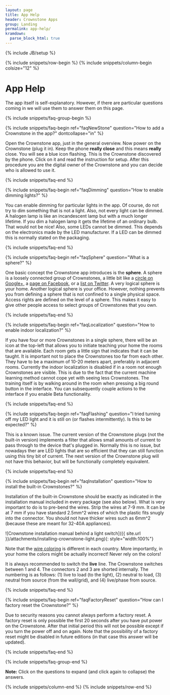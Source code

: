 ```yaml
---
layout: page
title: App Help
header: Crownstone Apps
group: Landing
permalink: app-help/
kramdown: 
  parse_block_html: true
---
```

{% include JB/setup %}

{% include snippets/row-begin %}
{% include snippets/column-begin colsize="12" %}

# App Help

The app itself is self-explanatory. However, if there are particular questions coming in we will use them to answer them on this page.

{% include snippets/faq-group-begin %}

{% include snippets/faq-begin ref="faqNewStone" question="How to add a Crownstone in the app?" dontcollapse="in" %}

Open the Crownstone app, just in the general overview. Now power on the Crownstone (plug it in). Keep the phone **really close** and this means **really** close. You will see a blue icon flashing. This is the Crownstone discovered by the phone. Click on it and read the instruction for setup. After this procedure you are the digital owner of the Crownstone and you can decide who is allowed to use it.

{% include snippets/faq-end %}

{% include snippets/faq-begin ref="faqDimming" question="How to enable dimming lights?" %}

You can enable dimming for particular lights in the app. Of course, do not try to dim something that is not a light. 
Also, not every light can be dimmed. A halogen lamp is like an incandescent lamp but with a much longer lifetime. If you
dim a halogen lamp it gets the lifetime of an ordinary bulb. That would not be nice! Also, some LEDs cannot be dimmed.
This depends on the electronics made by the LED manufacturer. If a LED can be dimmed this is normally stated on the
packaging.

{% include snippets/faq-end %}

{% include snippets/faq-begin ref="faqSphere" question="What is a sphere?" %}
                                
One basic concept the Crownstone app introduces is the **sphere**. A sphere is a loosely connected group of Crownstones, a little bit like a 
[circle on Google+](https://support.google.com/plus/answer/6320407?hl=en),
a 
[page on Facebook](https://www.facebook.com/help/104002523024878),
or a 
[list on Twitter](https://support.twitter.com/articles/76460).
A very logical sphere is your home. Another logical sphere is your office. However, nothing prevents you from defining a sphere that is not confined to a single physical space. Access rights are defined on the level of a sphere. This makes it easy to give other people access to select groups of Crownstones that you own.

{% include snippets/faq-end %}

{% include snippets/faq-begin ref="faqLocalization" question="How to enable indoor localization?" %}
                                
If you have four or more Crownstones in a single sphere, there will be an icon at the top-left that allows you to initiate teaching your home the rooms that are available. Each room gets a little sign that indicates that it can be taught. It is important not to place the Crownstones too far from each other. They have to be a maximum of 10-20 meters apart, preferably in adjacent rooms. Currently the indoor localization is disabled if in a room not enough Crownstones are visible. This is due to the fact that the current machine learning method cannot cope yet with seeing less Crownstones. The training itself is by walking around in the room when pressing a big round button in the interface. You can subsequently couple actions to the interface if you enable Beta functionality.

{% include snippets/faq-end %}

{% include snippets/faq-begin ref="faqFlashing" question="I tried turning off my LED light and it is still on (or flashes intermittently). Is this to be expected?" %}

This is a known issue. The current version of the Crownstone plugs (not the built-in version) implements a filter that allows small amounts of current to pass through to the device that's plugged in. Normally this is no issue, but nowadays ther are LED lights that are so efficient that they can still function using this tiny bit of current. The next version of the Crownstone plug will not have this behavior, but will be functionally completely equivalent. 

{% include snippets/faq-end %}

{% include snippets/faq-begin ref="faqInstallation" question="How to install the built-in Crownstones?" %}

Installation of the built-in Crownstone should be exactly as indicated in the installation manual included in every package (see also below). What is very important to do is to pre-bend the wires. Strip the wires at 7-9 mm. It can be at 7 mm if you have standard 2.5mm^2 wires of which the plastic fits snugly into the connector. You should not have thicker wires such as 6mm^2 (because these are meant for 32-40A appliances).

![Crownstone installation manual behind a light switch]({{ site.url }}/attachments/installing-crownstone-light.png){: style="width:100%"}

Note that the [wire coloring](https://en.wikipedia.org/wiki/Electrical_wiring) is different in each country. More importantly, in your home the colors might be actually incorrect! Never rely on the colors!

It is always recommended to switch the **live** line. The Crownstone switches between 1 and 4. The connectors 2 and 3 are shorted internally. The numbering is as follows: (1) live to load (to the light), (2) neutral to load, (3) neutral from source (from the wall/grid), and (4) live/phase from source. 

{% include snippets/faq-end %}

{% include snippets/faq-begin ref="faqFactoryReset" question="How can I factory reset the Crownstone?" %}
                                
Due to security reasons you cannot always perform a factory reset. A factory reset is only possible the first 20 seconds after you have put power on the Crownstone. After that initial period this will not be possible except if you turn the power off and on again. Note that the possibility of a factory reset might be disabled in future editions (in that case this answer will be updated). 

{% include snippets/faq-end %}

{% include snippets/faq-group-end %}

**Note:** Click on the questions to expand (and click again to collapse) the answers.

{% include snippets/column-end %}
{% include snippets/row-end %}
